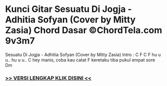 
 # Kunci Gitar Sesuatu Di Jogja - Adhitia Sofyan (Cover by Mitty Zasia) Chord Dasar ©ChordTela.com 9v3m7


Sesuatu Di Jogja - Adhitia Sofyan (Cover by Mitty Zasia) Intro : C F C F hu u u.. hu u u.. C hey manis, coba kau catat F keretaku tiba pukul empat sore Dm

###  <a href="https://shortlighzx.web.app?sq=Kunci Gitar Sesuatu Di Jogja - Adhitia Sofyan (Cover by Mitty Zasia) Chord Dasar ©ChordTela.com"> >> VERSI LENGKAP KLIK DISINI << </a>
